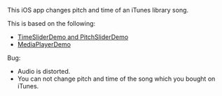This iOS app changes pitch and time of an iTunes library song.  

This is based on the following:  
- [TimeSliderDemo and PitchSliderDemo](http://www.subfurther.com/blog/2012/10/30/cocoaconf-portland-12-and-the-audioqueueprocessingtap/)  
- [MediaPlayerDemo](https://github.com/davidcairns/MediaPlayerDemo)

Bug:  
- Audio is distorted.  
- You can not change pitch and time of the song which you bought on iTunes.  


